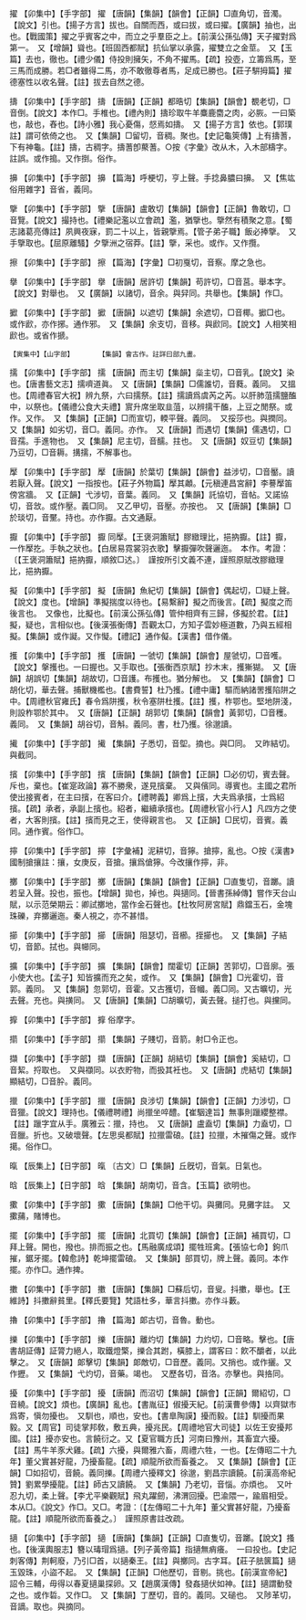 <!-- { "loadSidebar": true } -->
擢	【卯集中】【手字部】	擢	【唐韻】【集韻】【韻會】【正韻】□直角切，音濁。【說文】引也。【揚子方言】拔也。自關而西，或曰拔，或曰擢。【廣韻】抽也，出也。【戰國策】擢之乎賓客之中，而立之乎羣臣之上。【前漢公孫弘傳】天子擢對爲第一。　又【增韻】聳也。【班固西都賦】抗仙掌以承露，擢雙立之金莖。　又【玉篇】去也，徹也。【禮少儀】侍投則擁矢，不角不擢馬。【疏】投壺，立籌爲馬，至三馬而成勝。若□者雖得二馬，亦不敢徹尊者馬，足成已勝也。【莊子騈拇篇】擢德塞性以收名聲。【註】拔去自然之德。 

擣	【卯集中】【手字部】	擣	【唐韻】【正韻】都晧切【集韻】【韻會】覩老切，□音倒。【說文】本作□。手椎也。【禮內則】擣珍取牛羊麋鹿麕之肉，必脄。一曰築也，敲也，舂也。【詩小雅】我心憂傷，惄焉如擣。　又【揚子方言】依也。【郭璞註】謂可依倚之也。　又【集韻】□留切，音稠。聚也。【史記龜筴傳】上有擣蓍，下有神龜。【註】擣，古稠字。擣蓍卽藂蓍。○按《字彙》改从木，入木部檮字。註誤。或作搗。又作捯。俗作。

擤	【卯集中】【手字部】	擤	【篇海】呼梗切，亨上聲。手捻鼻膿曰擤。　又【焦竑俗用雜字】音省，義同。

擥	【卯集中】【手字部】	擥	【唐韻】盧敢切【集韻】【韻會】【正韻】魯敢切，□音覽。【說文】撮持也。【禮樂記濫以立會疏】濫，猶擥也。擥然有積聚之意。【蜀志諸葛亮傳註】夙興夜寐，罰二十以上，皆親擥焉。【管子弟子職】飯必捧擥。　又手擥取也。【屈原離騷】夕擥洲之宿莽。【註】擥，采也。或作。又作攬。

擦	【卯集中】【手字部】	擦	【篇海】【字彙】□初戛切，音察。摩之急也。

擧	【卯集中】【手字部】	擧	【唐韻】居許切【集韻】苟許切，□音莒。舉本字。【說文】對舉也。　又【廣韻】以諸切，音余。與舁同。共舉也。【集韻】作□。

擨	【卯集中】【手字部】	擨	【唐韻】以遮切【集韻】余遮切，□音椰。擨□也。或作歋，亦作捓。通作邪。　又【集韻】余支切，音移。與歋同。【說文】人相笑相歋也。或省作搋。

	【寅集中】【山字部】		【集韻】會古作。註詳曰部九畫。

擩	【卯集中】【手字部】	擩	【唐韻】而主切【集韻】橤主切，□音乳。【說文】染也。【唐書藝文志】擩嚌道眞。　又【唐韻】【集韻】□儒誰切，音蕤。義同。　又搵也。【周禮春官大祝】辨九祭，六曰擩祭。【註】擩讀爲虞芮之芮。以肝肺菹擩鹽醢中，以祭也。【儀禮公食大夫禮】賔升席坐取韭菹，以辨擩干醢，上豆之閒祭。或作。又作。　又【集韻】【正韻】□而宣切，輭平聲。義同。　又挼莎也。與撋同。　又【集韻】如劣切，音□。義同。亦作。　又【唐韻】而遇切【集韻】儒遇切，□音孺。手進物也。　又【集韻】尼主切，音醹。拄也。　又【唐韻】奴豆切【集韻】乃豆切，□音耨。搆擩，不解事也。

擪	【卯集中】【手字部】	擪	【唐韻】於葉切【集韻】【韻會】益涉切，□音靨。讀若厭入聲。【說文】一指按也。【莊子外物篇】擪其顪。【元稹連昌宮辭】李謩擪笛傍宮牆。　又【正韻】弋涉切，音葉。義同。　又【集韻】託協切，音帖。又諾協切，音敜。或作壓。義□同。　又乙甲切，音壓。亦按也。　又【唐韻】【集韻】□於琰切，音黶。持也。亦作擫。古文通厭。

擫	【卯集中】【手字部】	擫	同擪。【王褒洞簫賦】膠緻理比，挹抐擫。【註】擫，一作擪扢。手執之狀也。【白居易霓裳羽衣歌】擊擫彈吹聲邐迤。　本作。考證：〔【王褒洞簫賦】挹抐擫，順敘□迖。〕　謹按所引文義不連，謹照原賦改膠緻理比，挹抐擫。 

擬	【卯集中】【手字部】	擬	【唐韻】魚紀切【集韻】【韻會】偶起切，□疑上聲。【說文】度也。【增韻】準擬揣度以待也。【易繫辭】擬之而後言。【疏】擬度之而後言也。　又像也，比擬也。【前漢公孫弘傳】管仲相齊有三歸，侈擬於君。【註】擬，疑也，言相似也。【後漢張衡傳】吾觀太□，方知子雲妙極道數，乃與五經相擬。【集韻】或作譺。又作懝。【禮記】通作儗。【漢書】借作儀。

擭	【卯集中】【手字部】	擭	【唐韻】一虢切【集韻】【韻會】屋虢切，□音嚄。【說文】搫擭也。一曰握也。又手取也。【張衡西京賦】抄木末，擭獑猢。　又【唐韻】胡誤切【集韻】胡故切，□音護。布擭也。猶分解也。　又【集韻】【韻會】□胡化切，華去聲。捕獸機檻也。【書費誓】杜乃擭。【禮中庸】驅而納諸罟擭陷阱之中。【周禮秋官雍氏】春令爲阱擭，秋令塞阱杜擭。【註】擭，柞鄂也。堅地阱淺，則設柞鄂於其中。　又【唐韻】【正韻】胡郭切【集韻】【韻會】黃郭切，□音穫。義同。　又【集韻】胡谷切，音斛。義同。書，杜乃擭。徐邈讀。

擮	【卯集中】【手字部】	擮	【集韻】子悉切，音堲。摘也。與□同。　又昨結切。與截同。

擯	【卯集中】【手字部】	擯	【唐韻】【集韻】【韻會】【正韻】□必仞切，賓去聲。斥也，棄也。【崔寔政論】寡不勝衆，遂見擯棄。　又與儐同。導賓也。主國之君所使出接賓者，在主曰擯，在客曰介。【禮聘義】卿爲上擯，大夫爲承擯，士爲紹擯。【疏】承者，承副上擯也。紹者，繼續承擯也。【周禮秋官小行人】凡四方之使者，大客則擯。【註】擯而見之王，使得親言也。　又【正韻】□民切，音賓。義同。通作賓。俗作□。

擰	【卯集中】【手字部】	擰	【字彙補】泥耕切，音獰。搶擰，亂也。○按《漢書》國制搶攘註：攘，女庚反，音搶。攘爲傖獰。今改攘作擰，非。

擲	【卯集中】【手字部】	擲	【唐韻】【集韻】【韻會】【正韻】□直隻切，音躑。讀若呈入聲。投也，振也。【增韻】拋也，掉也。與擿同。【晉書孫綽傳】嘗作天台山賦，以示范榮期云：卿試擲地，當作金石聲也。【杜牧阿房宮賦】鼎鐺玉石，金塊珠礫，弃擲邐迤。秦人視之，亦不甚惜。

擳	【卯集中】【手字部】	擳	【唐韻】阻瑟切，音櫛。挃擳也。　又【集韻】子結切，音節。拭也。與幯同。

擴	【卯集中】【手字部】	擴	【集韻】【韻會】闊霍切【正韻】苦郭切，□音廓。張小使大也。【孟子】知皆擴而充之矣，或作。　又【集韻】【韻會】□光霍切，音郭。義同。　又【集韻】忽郭切，音霍。又古獲切，音幗。義□同。又古曠切，光去聲。充也。與撗同。　又【唐韻】【集韻】□胡曠切，黃去聲。搥打也。與攩同。

擵	【卯集中】【手字部】	擵	俗摩字。

擶	【卯集中】【手字部】	擶	【集韻】子賤切，音箭。射□令正也。

擷	【卯集中】【手字部】	擷	【唐韻】【正韻】胡結切【集韻】【韻會】奚結切，□音絜。捋取也。　又與襭同。以衣貯物，而扱其衽也。　又【唐韻】虎結切【集韻】顯結切，□音肸。義同。

擸	【卯集中】【手字部】	擸	【唐韻】良涉切【集韻】【韻會】【正韻】力涉切，□音獵。【說文】理持也。【儀禮聘禮】尚擸坐啐醴。【崔駰達旨】無事則躐纓整襟。【註】躐字宜从手。廣雅云：擸，持也。　又【唐韻】盧盍切【集韻】力盍切，□音臘。折也。又破壞聲。【左思吳都賦】拉擸雷硠。【註】拉擸，木摧傷之聲。或作擖。俗作□。

暣	【辰集上】【日字部】	暣	〔古文〕□【集韻】丘旣切，音氣。日氣也。

晗	【辰集上】【日字部】	晗	【集韻】胡南切，音含。【玉篇】欲明也。

擹	【卯集中】【手字部】	擹	【唐韻】【集韻】□他干切。與攤同。見攤字註。　又擹蒱，賭博也。

擺	【卯集中】【手字部】	擺	【唐韻】北買切【集韻】【韻會】【正韻】補買切，□拜上聲。開也，撥也。排而振之也。【馬融廣成頌】擺牲班禽。【張協七命】鉤爪摧，鋸牙擺。【韓愈詩】乾坤擺雷硠。　又【集韻】部買切，牌上聲。義同。本作擺。亦作□。通作捭。

擻	【卯集中】【手字部】	擻	【唐韻】【集韻】□蘇后切，音叟。抖擻，舉也。【王維詩】抖擻辭貧里。【釋氏要覽】梵語杜多，華言抖擻。亦作斗藪。

擼	【卯集中】【手字部】	擼	【篇海】郞古切，音魯。動也。

擽	【卯集中】【手字部】	擽	【唐韻】離灼切【集韻】力灼切，□音略。擊也。【唐書胡証傳】証膂力絕人，取鐵燈檠，擽合其跗，橫膝上，謂客曰：飮不釂者，以此擊之。　又【唐韻】郞擊切【集韻】郞敵切，□音歷。義同。又捎也。或作攦。又作攊。　又【集韻】弋灼切，音藥。竭也。　又歷各切，音洛。亦擊也。與挌同。

擾	【卯集中】【手字部】	擾	【唐韻】而沼切【集韻】【韻會】【正韻】爾紹切，□音繞。【說文】煩也。【廣韻】亂也。【書胤征】俶擾天紀。【前漢曹參傳】以齊獄市爲寄，愼勿擾也。　又馴也，順也，安也。【書臯陶謨】擾而毅。【註】馴擾而果毅。又【周官】司徒掌邦敎，敷五典，擾兆民。【周禮地官大司徒】以佐王安擾邦國。【註】擾亦安也。言饒衍之。又【夏官職方氏】河南曰豫州，其畜宜六擾。【註】馬牛羊豕犬雞。【疏】六擾，與爾雅六畜，周禮六牲，一也。【左傳昭二十九年】董父實甚好龍，乃擾畜龍。【疏】順龍所欲而畜養之。　又【集韻】【韻會】【正韻】□如招切，音饒。義同擽。【周禮六擾釋文】徐邈，劉昌宗讀饒。【前漢高帝紀贊】劉累學擾龍。【註】師古又讀饒。　又【集韻】乃老切，音惱。亦煩也。　又叶忍九切，柔上聲。【李尤平樂觀賦】飛丸躍劒，沸渭回擾。巴渝隈一，踰眉相受。本从□。《說文》作□。又□。考證：〔【左傳昭二十九年】董父實甚好龍，乃擾畜龍。【註】順龍所欲而畜養之。〕　謹照原書註改疏。 

擿	【卯集中】【手字部】	擿	【唐韻】【集韻】【正韻】□直隻切，音躑。【說文】搔也。【後漢輿服志】簪以瑇瑁爲擿。【列子黃帝篇】指擿無痟癢。　一曰投也。【史記刺客傳】荆軻廢，乃引□首，以擿秦王。【註】與擲同。古字耳。【莊子胠篋篇】擿玉毀珠，小盜不起。　又【集韻】【正韻】□他歷切，音剔。挑也。【前漢宣帝紀】詔令三輔，毋得以春夏擿巢探卵。又【趙廣漢傳】發姦擿伏如神。【註】擿謂動發之也。或作硩。又作□。　又【集韻】丁歷切，音的。義同。又磓也。　又陟革切，音謫。取也。與摘同。

